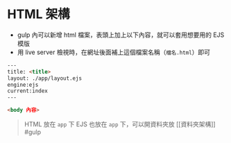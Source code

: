 # HTML 架構
- gulp 內可以新增 html 檔案，表頭上加上以下內容，就可以套用想要用的 EJS 模版
- 用 live server 檢視時，在網址後面補上這個檔案名稱（`檔名.html`）即可
```html
---
title: <title>
layout: ./app/layout.ejs
engine:ejs
current:index
---

<body 內容>

```
> HTML 放在 `app` 下
> EJS 也放在 `app` 下，可以開資料夾放
> [[資料夾架構]]
#gulp


